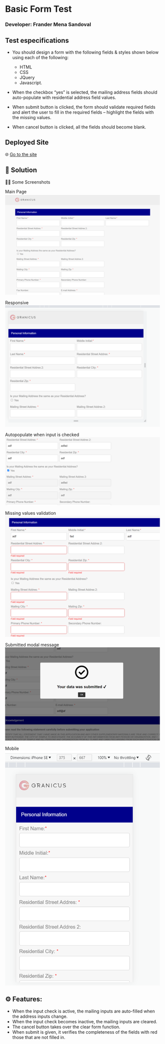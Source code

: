 # Basic Form Test

### Developer: Frander Mena Sandoval


## Test especifications

-	You should design a form with the following fields & styles shown below using each of the following:
    - HTML
    - CSS
    - JQuery
    - Javascript. 
-	When the checkbox “yes” is selected, the mailing address fields should auto-populate with residential address field values.


-	When submit button is clicked, the form should validate required fields and alert the user to fill in the required fields – highlight the fields with the missing values.


-	When cancel button is clicked, all the fields should become blank. 


## Deployed Site

🌐 [Go to the site](https://granicus-test-frander.netlify.app/)


## 📝 Solution

📸📸 Some Screenshots

Main Page
![Image site](/assets/screenshots.png)

Responsive
![Image site](/assets/screenshot2.png)

Autopopulate when input is checked
![Image site](/assets/screenshot3.png)

Missing values validation
![Image site](/assets/screenshot4.png)

Submitted modal message
![Image site](/assets/screenshot5.png)

Mobile
![Image site](/assets/screenshot.png)


## ⚙ Features:
- When the input check is active, the mailing inputs are auto-filled when the address inputs change.
- When the input check becomes inactive, the mailing inputs are cleared.
- The cancel button takes over the clear form function.
- When submit is given, it verifies the completeness of the fields with red those that are not filled in.